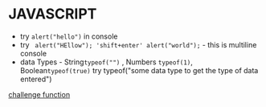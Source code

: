 # JAVASCRIPT
- try ```alert("hello")``` in console
- try  ``` alert("HEllow"); 'shift+enter' alert("world");``` - this is multiline console
- data Types - String```typeof("")``` , Numbers ```typeof(1)```, Boolean```typeof(true)``` try typeof("some data type to get the type of data entered")

[challenge function](https://stanford.edu/~cpiech/karel/ide.html)